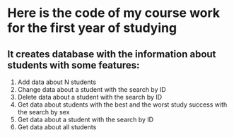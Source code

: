 <b><h1>Here is the code of my course work for the first year of studying</h1></b>
<h2>It creates database with the information about students with some features:</h2>
<ol>
  <li>Add data about N students</li>
  <li>Change data about a student with the search by ID</li>
  <li>Delete data about a student with the search by ID</li>
  <li>Get data about students with the best and the worst study success with the search by sex</li>
  <li>Get data about a student with the search by ID</li>
  <li>Get data about all students</li>
</ol>
